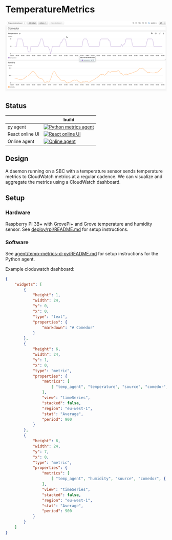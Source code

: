 # TemperatureMetrics

![Example dashbaord](docs/example_dashboard.png)

## Status

|     | build  |
  --- |    --- |
|py agent|[![Python metrics agent](https://github.com/juanrh/TemperatureMetrics/actions/workflows/temp-metrics-d-py-ci.yml/badge.svg)](https://github.com/juanrh/TemperatureMetrics/actions/workflows/temp-metrics-d-py-ci.yml)|
|React online UI |[![React online UI](https://github.com/juanrh/TemperatureMetrics/actions/workflows/online-temp-metrics-react-ui.yml/badge.svg)](https://github.com/juanrh/TemperatureMetrics/actions/workflows/online-temp-metrics-react-ui.yml)|
|Online agent |[![Online agent](https://app.travis-ci.com/juanrh/TemperatureMetrics.svg?branch=master)](https://app.travis-ci.com/github/juanrh/TemperatureMetrics/)|

## Design

A daemon running on a SBC with a temperature sensor sends temperature metrics to CloudWatch metrics at a regular cadence. We can visualize and aggregate the metrics using a CloudWatch dashboard.

## Setup

### Hardware

Raspberry PI 3B+ with GrovePi+ and Grove temperature and humidity sensor. See [deploy/rpi/README.md](deploy/rpi/README.md) for setup instructions.

### Software

See [agent/temp-metrics-d-py/README.md](agent/temp-metrics-d-py/README.md) for setup instructions for the Python agent.

Example cloduwatch dashboard: 

```json
{
    "widgets": [
        {
            "height": 1,
            "width": 24,
            "y": 0,
            "x": 0,
            "type": "text",
            "properties": {
                "markdown": "# Comedor"
            }
        },
        {
            "height": 6,
            "width": 24,
            "y": 1,
            "x": 0,
            "type": "metric",
            "properties": {
                "metrics": [
                    [ "temp_agent", "temperature", "source", "comedor", { "color": "#9467bd" } ]
                ],
                "view": "timeSeries",
                "stacked": false,
                "region": "eu-west-1",
                "stat": "Average",
                "period": 900
            }
        },
        {
            "height": 6,
            "width": 24,
            "y": 7,
            "x": 0,
            "type": "metric",
            "properties": {
                "metrics": [
                    [ "temp_agent", "humidity", "source", "comedor", { "color": "#ff7f0e" } ]
                ],
                "view": "timeSeries",
                "stacked": false,
                "region": "eu-west-1",
                "stat": "Average",
                "period": 900
            }
        }
    ]
}
```
